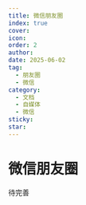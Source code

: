 ```yaml
---
title: 微信朋友圈
index: true
cover: 
icon: 
order: 2
author: 
date: 2025-06-02
tag:
  - 朋友圈
  - 微信
category:
  - 文档
  - 自媒体
  - 微信
sticky: 
star: 
---
```


# 微信朋友圈

待完善

